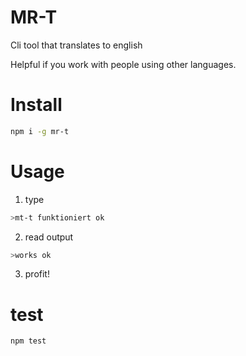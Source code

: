 # MR-T

Cli tool that translates to english

Helpful if you work with people using other languages.


# Install

```bash
npm i -g mr-t
```

# Usage

1. type
```bash
>mt-t funktioniert ok
```
2. read output
```bash
>works ok
```
3. profit!

# test
```bash
npm test
```
